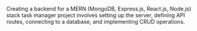 Creating a backend for a MERN (MongoDB, Express.js, React.js, Node.js) stack task manager project involves setting up the server, defining API routes, connecting to a database, and implementing CRUD operations. 
